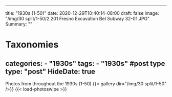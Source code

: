 
---
title: "1930s (1-50)"
date: 2020-12-29T10:40:14-08:00
draft: false
image: "/img/30 split/1-50/2.201 Fresno Excavation Bel Subway 32-01.JPG"
Summary: ""
#   Taxonomies
categories:
    - "1930s"
tags:
    - "1930s"
#post type
type: "post"
HideDate: true
---

Photos from throughout the 1930s (1-50)
{{< gallery dir="/img/30 split/1-50" />}} {{< load-photoswipe >}}
